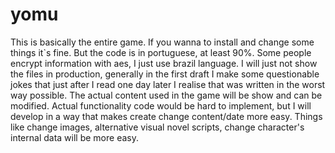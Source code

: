 # yomu

  This is basically the entire game. If you wanna to install and change some things it`s fine. But the code is in portuguese, at least 90%. Some people encrypt information with aes, I just use brazil language. I will just not show the files in production, generally in the first draft I make some questionable jokes that just after I read one day later I realise that was written in the worst way possible. The actual content used in the game will be show and can be modified. 
  Actual functionality code would be hard to implement, but I will develop in a way that makes create change content/date more easy. Things like change images, alternative visual novel scripts, change character's internal data will be more easy.
